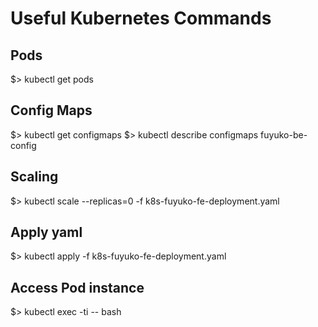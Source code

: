 
# Useful Kubernetes Commands

## Pods
$> kubectl get pods

## Config Maps
$> kubectl get configmaps
$> kubectl describe configmaps fuyuko-be-config

## Scaling 
$> kubectl scale --replicas=0 -f k8s-fuyuko-fe-deployment.yaml

## Apply yaml
$> kubectl apply -f k8s-fuyuko-fe-deployment.yaml

## Access Pod instance
$> kubectl exec -ti <pod-instance-name> -- bash 

